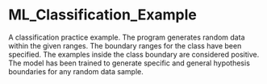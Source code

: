 # ML_Classification_Example
A classification practice example. 
The program generates random data within the given ranges. The boundary ranges for the class have been specified. The examples inside the class boundary are considered positive. The model has been trained to generate specific and general hypothesis boundaries for any random data sample.  
